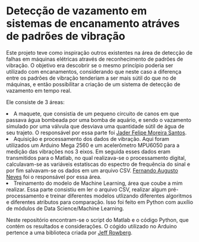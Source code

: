 <h1>Detecção de vazamento em sistemas de encanamento atráves de padrões de vibração</h1>

<p>Este projeto teve como inspiração outros existentes na área de detecção  de falhas em máquinas elétricas através 
de reconhecimento de padrões de vibração. O objetivo era descobrir se o mesmo princípio poderia ser utilizado com encanamentos, 
considerando que neste caso a diferença entre os padrões de vibração tenderiam a ser mais sútil do que no de máquinas, e então 
possibilitar a criação de um sistema de detecção de vazamento em tempo real.</p>

<p>Ele consiste de 3 áreas:</p>

<li>A maquete, que consistia de um pequeno circuito de canos em que passava água bombeada por uma bomba de aquário, e sendo o vazamento
simulado por uma válvula que desviava uma quantidade sútil de água de seu trajeto. O responsável por essa parte foi
<a href="https://github.com/notJader">Jader Felipe Moreira Santos</a>.</li>

<li>Aquisição  e processamento dos dados de vibração. Aqui foram utilizados um Arduino Mega 2560 e um acelerômetro MPU6050 para a medição
das vibrações nos 3 eixos. Em seguida esses dados eram transmitidos para o Matlab, no qual realizava-se o processamento digital, calculavam-se 
as variáveis estatíscas do espectro de frequência do sinal e por fim salvavam-se os dados em um arquivo CSV. 
<a href="https://github.com/ifertz">Fernando Augusto Neves</a> foi o responsável por essa área.</li>

<li>Treinamento do modelo de Machine Learning, área que coube a mim realizar. Essa parte consistiu em ler o arquivo CSV, realizar algum 
pré-processamento e treinar diferentes modelos utlizando diferentes algoritmos e diferentes atributos para comparação. Isso foi feito em 
Python com auxílio de módulos de Data Science/Machine Learning.</li>
</p>

<p>Neste repositório encontram-se o script do Matlab e o código Python, que contém os resultados e considerações. O cógido utilizado no Arduino pertence a uma biblioteca criada por <a href="https://github.com/jrowberg/i2cdevlib/tree/master/Arduino/MPU6050">Jeff Rowberg</a>.</p>
